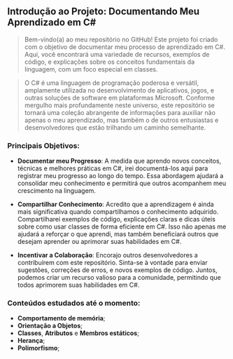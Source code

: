 ## Introdução ao Projeto: Documentando Meu Aprendizado em C#
> Bem-vindo(a) ao meu repositório no GitHub! Este projeto foi criado com o objetivo de documentar meu processo de aprendizado em C#. Aqui, você encontrará uma variedade de recursos, exemplos de código, e explicações sobre os conceitos fundamentais da linguagem, com um foco especial em classes.


> O C# é uma linguagem de programação poderosa e versátil, amplamente utilizada no desenvolvimento de aplicativos, jogos, e outras soluções de software em plataformas Microsoft. Conforme mergulho mais profundamente neste universo, este repositório se tornará uma coleção abrangente de informações para auxiliar não apenas o meu aprendizado, mas também o de outros entusiastas e desenvolvedores que estão trilhando um caminho semelhante.
### Principais Objetivos:
- **Documentar meu Progresso**: A medida que aprendo novos conceitos, técnicas e melhores práticas em C#, irei documentá-los aqui para registrar meu progresso ao longo do tempo. Essa abordagem ajudará a consolidar meu conhecimento e permitirá que outros acompanhem meu crescimento na linguagem.

- **Compartilhar Conhecimento**: Acredito que a aprendizagem é ainda mais significativa quando compartilhamos o conhecimento adquirido. Compartilharei exemplos de código, explicações claras e dicas úteis sobre como usar classes de forma eficiente em C#. Isso não apenas me ajudará a reforçar o que aprendi, mas também beneficiará outros que desejam aprender ou aprimorar suas habilidades em C#.

- **Incentivar a Colaboração**: Encorajo outros desenvolvedores a contribuírem com este repositório. Sinta-se à vontade para enviar sugestões, correções de erros, e novos exemplos de código. Juntos, podemos criar um recurso valioso para a comunidade, permitindo que todos aprimorem suas habilidades em C#.

### Conteúdos estudados até o momento:

- **Comportamento de memória**;
- **Orientação a Objetos**;
- **Classes**, **Atributos** e **Membros estáticos**;
- **Herança**;
- **Polimorfismo**;
